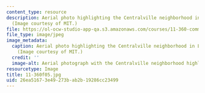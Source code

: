 ```yaml
---
content_type: resource
description: Aerial photo highlighting the Centralville neighborhood in Lowell, MA.
  (Image courtesy of MIT.)
file: https://ol-ocw-studio-app-qa.s3.amazonaws.com/courses/11-360-community-growth-and-land-use-planning-fall-2005/26ea51673e49273bab2b19286cc23499_11-360f05.jpg
file_type: image/jpeg
image_metadata:
  caption: Aerial photo highlighting the Centralville neighborhood in Lowell, MA.
    (Image courtesy of MIT.)
  credit: ''
  image-alt: Aerial photograph with the Centralville neighborhood highlighted in pink.
resourcetype: Image
title: 11-360f05.jpg
uid: 26ea5167-3e49-273b-ab2b-19286cc23499
---
```

